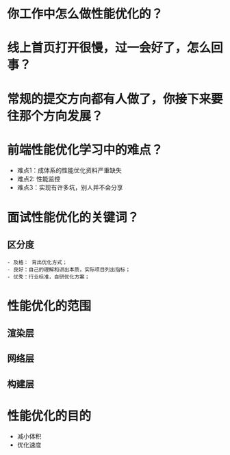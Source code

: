 # 你工作中怎么做性能优化的？
# 线上首页打开很慢，过一会好了，怎么回事？
# 常规的提交方向都有人做了，你接下来要往那个方向发展？


# 前端性能优化学习中的难点？
  - 难点1：成体系的性能优化资料严重缺失
  - 难点2: 性能监控
  - 难点3：实现有许多坑，别人并不会分享

# 面试性能优化的关键词？
##  区分度
    - 及格： 背出优化方式；
    - 良好：自己的理解和讲出本质，实际项目列出指标；
    - 优秀：行业标准，自研优化方案；
# 性能优化的范围
## 渲染层
## 网络层
## 构建层

# 性能优化的目的
  - 减小体积
  - 优化速度